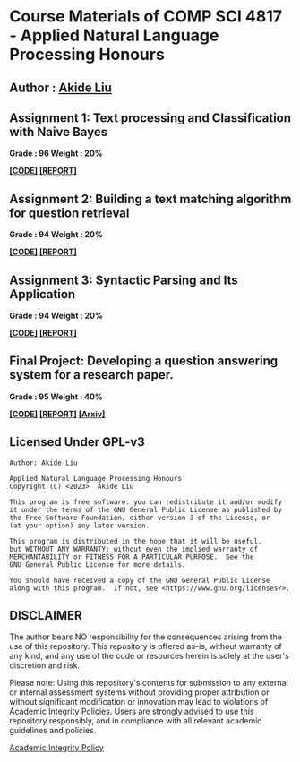 # Course Materials of COMP SCI 4817 - Applied Natural Language Processing Honours

## Author : [Akide Liu](https://github.com/AkideLiu)

## Assignment 1: Text processing and Classification with Naive Bayes

**Grade : 96      Weight : 20%**

**[[CODE]](./assignment1/) [[REPORT]](https://anlp.vmv.re/report/report-assignment-1.pdf)** 

## Assignment 2: Building a text matching algorithm for question retrieval

**Grade : 94      Weight : 20%**

**[[CODE]](./assignment2/) [[REPORT]](https://anlp.vmv.re/report/report-assignment-2.pdf)** 

## Assignment 3: Syntactic Parsing and Its Application

**Grade : 94      Weight : 20%**

**[[CODE]](./assignment3/) [[REPORT]](https://anlp.vmv.re/report/report-assignment-3.pdf)** 

## Final Project: Developing a question answering system for a research paper.

**Grade : 95      Weight : 40%**

**[[CODE]](./final-project) [[REPORT]](https://anlp.vmv.re/report/report-final-project.pdf) [[Arxiv]](https://arxiv.org/abs/2307.12057)**


## Licensed Under GPL-v3
```shell
Author: Akide Liu

Applied Natural Language Processing Honours
Copyright (C) <2023>  Akide Liu

This program is free software: you can redistribute it and/or modify
it under the terms of the GNU General Public License as published by
the Free Software Foundation, either version 3 of the License, or
(at your option) any later version.

This program is distributed in the hope that it will be useful,
but WITHOUT ANY WARRANTY; without even the implied warranty of
MERCHANTABILITY or FITNESS FOR A PARTICULAR PURPOSE.  See the
GNU General Public License for more details.

You should have received a copy of the GNU General Public License
along with this program.  If not, see <https://www.gnu.org/licenses/>.
```


## DISCLAIMER

The author bears NO responsibility for the consequences arising from the use of this repository. This repository is offered as-is, without warranty of any kind, and any use of the code or resources herein is solely at the user's discretion and risk.

Please note: Using this repository's contents for submission to any external or internal assessment systems without providing proper attribution or without significant modification or innovation may lead to violations of Academic Integrity Policies. Users are strongly advised to use this repository responsibly, and in compliance with all relevant academic guidelines and policies.

[Academic Integrity Policy](https://www.adelaide.edu.au/policies/230/)
